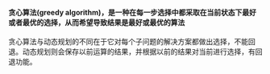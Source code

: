 #### 贪心算法(greedy algorithm)，是一种在每一步选择中都采取在当前状态下最好或者最优的选择，从而希望导致结果是最好或最优的算法  

贪心算法与动态规划的不同在于它对每个子问题的解决方案都做出选择，不能回退。动态规划则会保存以前运算的结果，并根据以前的结果对当前进行选择，有回退功能。  
